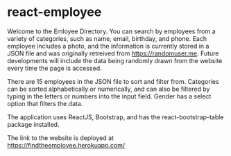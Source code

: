 # react-employee

Welcome to the Emloyee Directory. You can search by employees from a variety of categories, such as name, email, birthday, and phone. Each employee includes a photo, and the information is currently stored in a JSON file and was originally retreived from https://randomuser.me. Future developments will include the data being randomly drawn from the website every time the page is accessed.

There are 15 employees in the JSON file to sort and filter from. Categories can be sorted alphabetically or numerically, and can also be filtered by typing in the letters or numbers into the input field. Gender has a select option that filters the data. 

The application uses ReactJS, Bootstrap, and has the react-bootstrap-table package installed. 

The link to the website is deployed at https://findtheemployee.herokuapp.com/